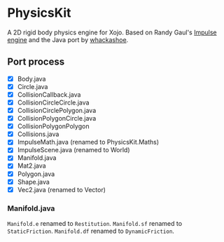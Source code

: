 # PhysicsKit
A 2D rigid body physics engine for Xojo. Based on Randy Gaul's [Impulse engine][randy's] and the Java port by [whackashoe][java port].

## Port process
- [x] Body.java
- [x] Circle.java
- [x] CollisionCallback.java
- [x] CollisionCircleCircle.java
- [x] CollisionCirclePolygon.java
- [x] CollisionPolygonCircle.java
- [x] CollisionPolygonPolygon
- [x] Collisions.java
- [x] ImpulseMath.java (renamed to PhysicsKit.Maths)
- [x] ImpulseScene.java (renamed to World)
- [x] Manifold.java
- [x] Mat2.java
- [x] Polygon.java
- [x] Shape.java
- [x] Vec2.java (renamed to Vector)

### Manifold.java

`Manifold.e` renamed to `Restitution`.
`Manifold.sf` renamed to `StaticFriction`.
`Manifold.df` renamed to `DynamicFriction`.

[randy's]: https://www.randygaul.net/projects-open-sources/impulse-engine/
[java port]: https://github.com/ClickerMonkey/ImpulseEngine